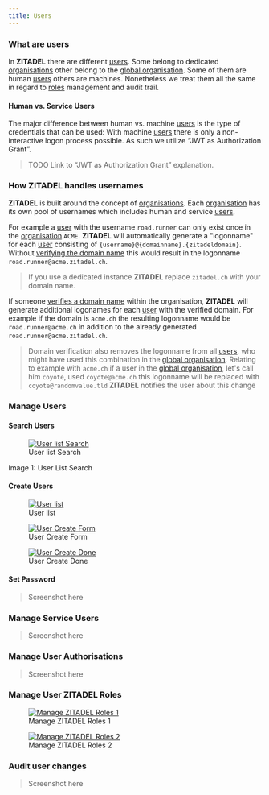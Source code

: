 ```yaml
---
title: Users
---
```


### What are users

In **ZITADEL** there are different [users](administrate#Users). Some belong to dedicated [organisations](administrate#Organisations) other belong to the [global organisation](administrate#Global_organisation). Some of them are human [users](administrate#Users) others are machines.
Nonetheless we treat them all the same in regard to [roles](administrate#Roles) management and audit trail.

#### Human vs. Service Users

The major difference between human vs. machine [users](administrate#Users) is the type of credentials that can be used: With machine [users](administrate#Users) there is only a non-interactive logon process possible. As such we utilize “JWT as Authorization Grant”.

> TODO Link to “JWT as Authorization Grant” explanation.

[//]: # (maybe add own section with concepts / knowledge. Same would go for concepts such as "authorization server"... see okta docs)

### How ZITADEL handles usernames

[//]: # (this part is convoluted an needs some more structure)

**ZITADEL** is built around the concept of [organisations](administrate#Organisations). Each [organisation](administrate#Organisations) has its own pool of usernames which includes human and service [users](administrate#Users).

For example a [user](administrate#Users) with the username `road.runner` can only exist once in the [organisation](administrate#Organisations) `ACME`. **ZITADEL** will automatically generate a "logonname" for each [user](administrate#Users) consisting of `{username}@{domainname}.{zitadeldomain}`. Without [verifying the domain name](administrate#Verify_a_domain_name) this would result in the logonname `road.runner@acme.zitadel.ch`. 

> If you use a dedicated instance **ZITADEL** replace `zitadel.ch` with your domain name.

If someone [verifies a domain name](administrate#Verify_a_domain_name) within the organisation, **ZITADEL** will generate additional logonames for each [user](administrate#Users) with the verified domain. For example if the domain is `acme.ch` the resulting logonname would be `road.runner@acme.ch` in addition to the already generated `road.runner@acme.zitadel.ch`.

> Domain verification also removes the logonname from all [users](administrate#Users), who might have used this combination in the [global organisation](administrate#Global_organisation).
> Relating to example with `acme.ch` if a user in the [global organisation](administrate#Global_organisation), let's call him `coyote`, used `coyote@acme.ch` this logonname will be replaced with `coyote@randomvalue.tld`
> **ZITADEL** notifies the user about this change

### Manage Users

#### Search Users

<div class="zitadel-gallery" itemscope itemtype="http://schema.org/ImageGallery">
    <figure itemprop="associatedMedia" itemscope itemtype="http://schema.org/ImageObject">
        <a href="img/console_user_list_search.png" itemprop="contentUrl" data-size="1920x1080">
            <img src="img/console_user_list_search.png" itemprop="thumbnail" alt="User list Search" />
        </a>
        <figcaption itemprop="caption description">User list Search</figcaption>
    </figure>
</div>

Image 1: User List Search

#### Create Users

<div class="zitadel-gallery" itemscope itemtype="http://schema.org/ImageGallery">
    <figure itemprop="associatedMedia" itemscope itemtype="http://schema.org/ImageObject">
        <a href="img/console_user_list.png" itemprop="contentUrl" data-size="1920x1080">
            <img src="img/console_user_list.png" itemprop="thumbnail" alt="User list" />
        </a>
        <figcaption itemprop="caption description">User list</figcaption>
    </figure>
</div>

<div class="zitadel-gallery" itemscope itemtype="http://schema.org/ImageGallery">
    <figure itemprop="associatedMedia" itemscope itemtype="http://schema.org/ImageObject">
        <a href="img/console_user_create_form.png" itemprop="contentUrl" data-size="1920x1080">
            <img src="img/console_user_create_form.png" itemprop="thumbnail" alt="User Create Form" />
        </a>
        <figcaption itemprop="caption description">User Create Form</figcaption>
    </figure>
</div>

<div class="zitadel-gallery" itemscope itemtype="http://schema.org/ImageGallery">
    <figure itemprop="associatedMedia" itemscope itemtype="http://schema.org/ImageObject">
        <a href="img/console_user_create_done.png" itemprop="contentUrl" data-size="1920x1080">
            <img src="img/console_user_create_done.png" itemprop="thumbnail" alt="User Create Done" />
        </a>
        <figcaption itemprop="caption description">User Create Done</figcaption>
    </figure>
</div>

#### Set Password

> Screenshot here

### Manage Service Users

> Screenshot here

### Manage User Authorisations

> Screenshot here

### Manage User ZITADEL Roles

<div class="zitadel-gallery" itemscope itemtype="http://schema.org/ImageGallery">
    <figure itemprop="associatedMedia" itemscope itemtype="http://schema.org/ImageObject">
        <a href="img/console_user_manage_roles_1.png" itemprop="contentUrl" data-size="1920x1080">
            <img src="img/console_user_manage_roles_1.png" itemprop="thumbnail" alt="Manage ZITADEL Roles 1" />
        </a>
        <figcaption itemprop="caption description">Manage ZITADEL Roles 1</figcaption>
    </figure>
    <figure itemprop="associatedMedia" itemscope itemtype="http://schema.org/ImageObject">
        <a href="img/console_user_manage_roles_2.png" itemprop="contentUrl" data-size="1920x1080">
            <img src="img/console_user_manage_roles_2.png" itemprop="thumbnail" alt="Manage ZITADEL Roles 2" />
        </a>
        <figcaption itemprop="caption description">Manage ZITADEL Roles 2</figcaption>
    </figure>
</div>

### Audit user changes

> Screenshot here
